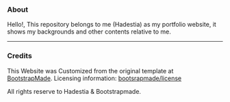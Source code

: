 ### About
Hello!,
This repository belongs to me (Hadestia) as my portfolio website, it shows my backgrounds and other contents relative to me.
<hr>

### Credits

This Website was Customized from the original template at <br><a href="https://bootstrapmade.com/">BootstrapMade</a>.
Licensing information: <a href="https://bootstrapmade.com/license">bootsrapmade/license</a>

All rights reserve to Hadestia & Bootstrapmade.
